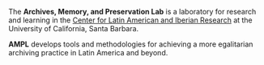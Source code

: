 The **Archives, Memory, and Preservation Lab** is a laboratory for research and learning in the [Center for Latin American and Iberian Research](https://clair.ucsb.edu) at the University of California, Santa Barbara.

**AMPL** develops tools and methodologies for achieving a more egalitarian archiving practice in Latin America and beyond.
